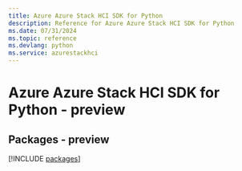 ```yaml
---
title: Azure Azure Stack HCI SDK for Python
description: Reference for Azure Azure Stack HCI SDK for Python
ms.date: 07/31/2024
ms.topic: reference
ms.devlang: python
ms.service: azurestackhci
---
```

# Azure Azure Stack HCI SDK for Python - preview
## Packages - preview
[!INCLUDE [packages](azure-stack-hci-index.md)]